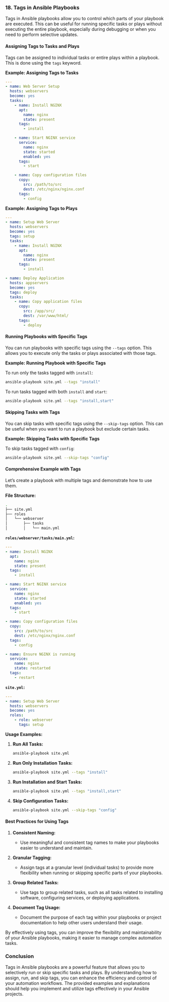 ### 18. Tags in Ansible Playbooks

Tags in Ansible playbooks allow you to control which parts of your playbook are executed. 
This can be useful for running specific tasks or plays without executing the entire playbook, especially during debugging or when you need to perform selective updates.

#### Assigning Tags to Tasks and Plays

Tags can be assigned to individual tasks or entire plays within a playbook. This is done using the `tags` keyword.

**Example: Assigning Tags to Tasks**

```yaml
---
- name: Web Server Setup
  hosts: webservers
  become: yes
  tasks:
    - name: Install NGINX
      apt:
        name: nginx
        state: present
      tags:
        - install

    - name: Start NGINX service
      service:
        name: nginx
        state: started
        enabled: yes
      tags:
        - start

    - name: Copy configuration files
      copy:
        src: /path/to/src
        dest: /etc/nginx/nginx.conf
      tags:
        - config
```

**Example: Assigning Tags to Plays**

```yaml
---
- name: Setup Web Server
  hosts: webservers
  become: yes
  tags: setup
  tasks:
    - name: Install NGINX
      apt:
        name: nginx
        state: present
      tags:
        - install

- name: Deploy Application
  hosts: appservers
  become: yes
  tags: deploy
  tasks:
    - name: Copy application files
      copy:
        src: /app/src/
        dest: /var/www/html/
      tags:
        - deploy
```

#### Running Playbooks with Specific Tags

You can run playbooks with specific tags using the `--tags` option. This allows you to execute only the tasks or plays associated with those tags.

**Example: Running Playbook with Specific Tags**

To run only the tasks tagged with `install`:

```sh
ansible-playbook site.yml --tags "install"
```

To run tasks tagged with both `install` and `start`:

```sh
ansible-playbook site.yml --tags "install,start"
```

#### Skipping Tasks with Tags

You can skip tasks with specific tags using the `--skip-tags` option. This can be useful when you want to run a playbook but exclude certain tasks.

**Example: Skipping Tasks with Specific Tags**

To skip tasks tagged with `config`:

```sh
ansible-playbook site.yml --skip-tags "config"
```

#### Comprehensive Example with Tags

Let’s create a playbook with multiple tags and demonstrate how to use them.

**File Structure:**

```bash
.
├── site.yml
├── roles
│   └── webserver
│       ├── tasks
│       │   └── main.yml
```

**`roles/webserver/tasks/main.yml`:**

```yaml
---
- name: Install NGINX
  apt:
    name: nginx
    state: present
  tags:
    - install

- name: Start NGINX service
  service:
    name: nginx
    state: started
    enabled: yes
  tags:
    - start

- name: Copy configuration files
  copy:
    src: /path/to/src
    dest: /etc/nginx/nginx.conf
  tags:
    - config

- name: Ensure NGINX is running
  service:
    name: nginx
    state: restarted
  tags:
    - restart
```

**`site.yml`:**

```yaml
---
- name: Setup Web Server
  hosts: webservers
  become: yes
  roles:
    - role: webserver
      tags: setup
```

**Usage Examples:**

1. **Run All Tasks:**

   ```sh
   ansible-playbook site.yml
   ```

2. **Run Only Installation Tasks:**

   ```sh
   ansible-playbook site.yml --tags "install"
   ```

3. **Run Installation and Start Tasks:**

   ```sh
   ansible-playbook site.yml --tags "install,start"
   ```

4. **Skip Configuration Tasks:**

   ```sh
   ansible-playbook site.yml --skip-tags "config"
   ```

#### Best Practices for Using Tags

1. **Consistent Naming:**
   - Use meaningful and consistent tag names to make your playbooks easier to understand and maintain.

2. **Granular Tagging:**
   - Assign tags at a granular level (individual tasks) to provide more flexibility when running or skipping specific parts of your playbooks.

3. **Group Related Tasks:**
   - Use tags to group related tasks, such as all tasks related to installing software, configuring services, or deploying applications.

4. **Document Tag Usage:**
   - Document the purpose of each tag within your playbooks or project documentation to help other users understand their usage.

By effectively using tags, you can improve the flexibility and maintainability of your Ansible playbooks, making it easier to manage complex automation tasks.

### Conclusion

Tags in Ansible playbooks are a powerful feature that allows you to selectively run or skip specific tasks and plays. 
By understanding how to assign, run, and skip tags, you can enhance the efficiency and control of your automation workflows. 
The provided examples and explanations should help you implement and utilize tags effectively in your Ansible projects.
